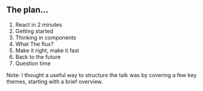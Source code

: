 ## The plan...
1. React in 2 minutes
2. Getting started
3. Thinking in components
4. What The flux?
5. Make it right, make it fast
7. Back to the future
8. Question time

Note:
I thought a useful way to structure the talk was by covering a few key themes, starting with a brief overview.
  
